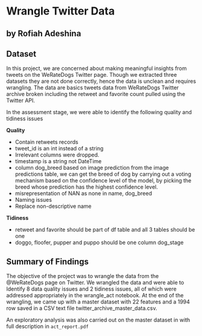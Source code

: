 # Wrangle Twitter Data
## by Rofiah Adeshina


## Dataset

In this project, we are concerned about making meaningful insights from tweets on the WeRateDogs Twitter page.
Though we extracted three datasets they are not done correctly, hence the data is unclean and requires wrangling.
The data are basics tweets data from WeRateDogs Twitter archive broken including the retweet and favorite count pulled using the Twitter API.


In the assessment stage, we were able to identify the following quality and tidiness issues

**Quality**

* Contain retweets records
* tweet_id is an int instead of a string
* Irrelevant columns were dropped.
* timestamp is a string not DateTime
* column dog_breed based on image prediction from the image predictions table, 
we can get the breed of dog by carrying out a voting mechanism based on the confidence level of the model, 
by picking the breed whose prediction has the highest confidence level.
* misrepresentation of NAN as none in name, dog_breed
* Naming issues
* Replace non-descriptive name

**Tidiness**

* retweet and favorite should be part of df table and all 3 tables should be one
* doggo, floofer, pupper and puppo should be one column dog_stage


## Summary of Findings

The objective of the project was to wrangle the data from the @WeRateDogs page on Twitter. 
We wrangled the data and were able to Identify 8 data quality issues and 2 tidiness issues, all of which were addressed appropriately in the wrangle_act notebook.
At the end of the wrangling, we came up with a master dataset with 22 features and a 1994 row saved in a CSV text file twitter_archive_master_data.csv.

An exploratory analysis was also carried out on the master dataset in with full description in `act_report.pdf`

